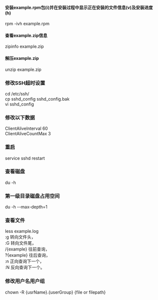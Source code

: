 #### 安装example.rpm包(i)并在安装过程中显示正在安装的文件信息(v)及安装进度(h)
rpm -ivh example.rpm

#### 查看example.zip信息
zipinfo example.zip

#### 解压example.zip
unzip example.zip

### 修改SSH超时设置
cd /etc/ssh/  
cp sshd_config sshd_config.bak  
vi sshd_config

### 修改以下数据
ClientAliveInterval 60  
ClientAliveCountMax 3

### 重启
service sshd restart

### 查看磁盘
du -h

### 第一级目录磁盘占用空间
du -h --max-depth=1

### 查看文件
less example.log  
:g 转向文件头，  
:G 转向文件尾，  
/{example} 往前查询，  
?{example} 往后查询，  
:n 正向查询下一个，  
:N 反向查询下一个。

### 修改用户名用户组
chown -R {usrName}.{userGroup} {file or filepath}
